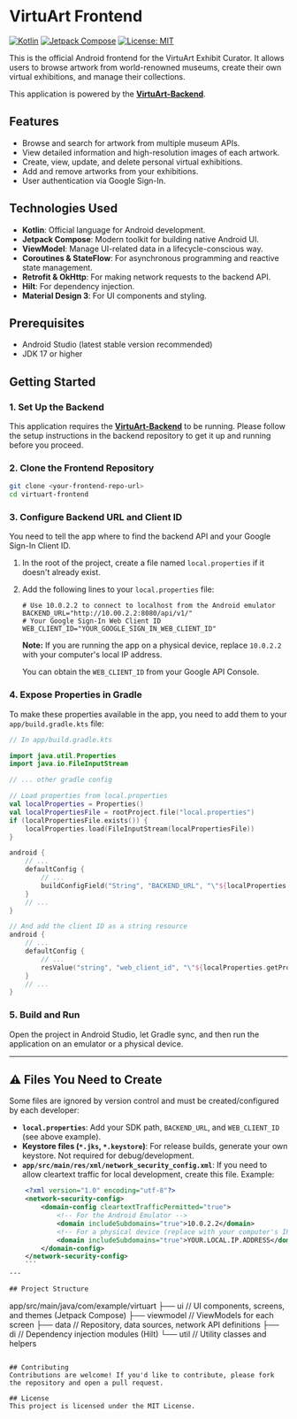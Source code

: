 # VirtuArt Frontend

[![Kotlin](https://img.shields.io/badge/Kotlin-2.1.x-blue.svg)](https://kotlinlang.org)
[![Jetpack Compose](https://img.shields.io/badge/Jetpack%20Compose-1.6.x-brightgreen.svg)](https://developer.android.com/jetpack/compose)
[![License: MIT](https://img.shields.io/badge/License-MIT-yellow.svg)](https://opensource.org/licenses/MIT)

This is the official Android frontend for the VirtuArt Exhibit Curator. It allows users to browse artwork from world-renowned museums, create their own virtual exhibitions, and manage their collections.

This application is powered by the **[VirtuArt-Backend](https://github.com/tchabva/virtuart-backend)**.

## Features
-   Browse and search for artwork from multiple museum APIs.
-   View detailed information and high-resolution images of each artwork.
-   Create, view, update, and delete personal virtual exhibitions.
-   Add and remove artworks from your exhibitions.
-   User authentication via Google Sign-In.

## Technologies Used
-   **Kotlin**: Official language for Android development.
-   **Jetpack Compose**: Modern toolkit for building native Android UI.
-   **ViewModel**: Manage UI-related data in a lifecycle-conscious way.
-   **Coroutines & StateFlow**: For asynchronous programming and reactive state management.
-   **Retrofit & OkHttp**: For making network requests to the backend API.
-   **Hilt**: For dependency injection.
-   **Material Design 3**: For UI components and styling.

## Prerequisites
-   Android Studio (latest stable version recommended)
-   JDK 17 or higher

## Getting Started

### 1. Set Up the Backend
This application requires the **[VirtuArt-Backend](https://github.com/tchabva/virtuart-backend)** to be running. Please follow the setup instructions in the backend repository to get it up and running before you proceed.

### 2. Clone the Frontend Repository
```bash
git clone <your-frontend-repo-url>
cd virtuart-frontend
```

### 3. Configure Backend URL and Client ID
You need to tell the app where to find the backend API and your Google Sign-In Client ID.

1.  In the root of the project, create a file named `local.properties` if it doesn't already exist.
2.  Add the following lines to your `local.properties` file:

    ```properties
    # Use 10.0.2.2 to connect to localhost from the Android emulator
    BACKEND_URL="http://10.00.2.2:8080/api/v1/"
    # Your Google Sign-In Web Client ID
    WEB_CLIENT_ID="YOUR_GOOGLE_SIGN_IN_WEB_CLIENT_ID"
    ```
    **Note:** If you are running the app on a physical device, replace `10.0.2.2` with your computer's local IP address.

    You can obtain the `WEB_CLIENT_ID` from your Google API Console.

### 4. Expose Properties in Gradle
To make these properties available in the app, you need to add them to your `app/build.gradle.kts` file:

```kotlin
// In app/build.gradle.kts

import java.util.Properties
import java.io.FileInputStream

// ... other gradle config

// Load properties from local.properties
val localProperties = Properties()
val localPropertiesFile = rootProject.file("local.properties")
if (localPropertiesFile.exists()) {
    localProperties.load(FileInputStream(localPropertiesFile))
}

android {
    // ...
    defaultConfig {
        // ...
        buildConfigField("String", "BACKEND_URL", "\"${localProperties.getProperty("BACKEND_URL")}\"")
    }
    // ...
}

// And add the client ID as a string resource
android {
    // ...
    defaultConfig {
        // ...
        resValue("string", "web_client_id", "\"${localProperties.getProperty("WEB_CLIENT_ID")}\"")
    }
    // ...
}
```

### 5. Build and Run
Open the project in Android Studio, let Gradle sync, and then run the application on an emulator or a physical device.

---

## ⚠️ Files You Need to Create

Some files are ignored by version control and must be created/configured by each developer:

- **`local.properties`**: Add your SDK path, `BACKEND_URL`, and `WEB_CLIENT_ID` (see above example).
- **Keystore files (`*.jks`, `*.keystore`)**: For release builds, generate your own keystore. Not required for debug/development.
- **`app/src/main/res/xml/network_security_config.xml`**: If you need to allow cleartext traffic for local development, create this file. Example:

```xml
    <?xml version="1.0" encoding="utf-8"?>
    <network-security-config>
        <domain-config cleartextTrafficPermitted="true">
            <!-- For the Android Emulator -->
            <domain includeSubdomains="true">10.0.2.2</domain>
            <!-- For a physical device (replace with your computer's IP) -->
            <domain includeSubdomains="true">YOUR.LOCAL.IP.ADDRESS</domain>
        </domain-config>
    </network-security-config>
    ```
---

## Project Structure
```
app/src/main/java/com/example/virtuart
├── ui              // UI components, screens, and themes (Jetpack Compose)
├── viewmodel       // ViewModels for each screen
├── data            // Repository, data sources, network API definitions
├── di              // Dependency injection modules (Hilt)
└── util            // Utility classes and helpers
```

## Contributing
Contributions are welcome! If you'd like to contribute, please fork the repository and open a pull request.

## License
This project is licensed under the MIT License.